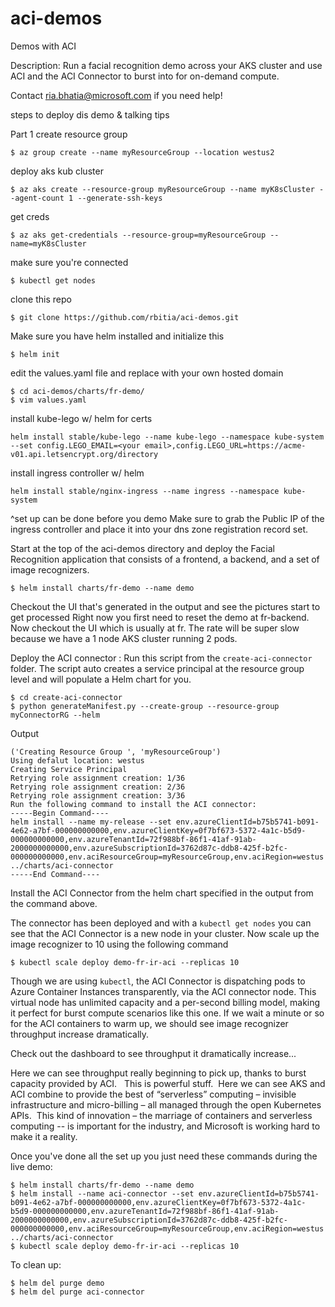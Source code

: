 # aci-demos
Demos with ACI

Description: Run a facial recognition demo across your AKS cluster and use ACI and the ACI Connector to burst into for on-demand compute.

Contact ria.bhatia@microsoft.com if you need help!

steps to deploy dis demo & talking tips

Part 1
create resource group
```
$ az group create --name myResourceGroup --location westus2
```

deploy aks kub cluster
```
$ az aks create --resource-group myResourceGroup --name myK8sCluster --agent-count 1 --generate-ssh-keys

```

get creds
```
$ az aks get-credentials --resource-group=myResourceGroup --name=myK8sCluster
```

make sure you're connected
```
$ kubectl get nodes
```

clone this repo
```
$ git clone https://github.com/rbitia/aci-demos.git
```

Make sure you have helm installed and initialize this
```
$ helm init
```
edit the values.yaml file and replace <your name> with your own hosted domain
```
$ cd aci-demos/charts/fr-demo/  
$ vim values.yaml
```

install kube-lego w/ helm for certs

```
helm install stable/kube-lego --name kube-lego --namespace kube-system --set config.LEGO_EMAIL=<your email>,config.LEGO_URL=https://acme-v01.api.letsencrypt.org/directory
```

install ingress controller w/ helm
 ```
 helm install stable/nginx-ingress --name ingress --namespace kube-system
 ```
 ^set up can be done before you demo
 Make sure to grab the Public IP of the ingress controller and place it into your dns zone registration record set.

Start at the top of the aci-demos directory and deploy the Facial Recognition application that consists of a frontend, a backend, and a set of image recognizers.

```
$ helm install charts/fr-demo --name demo
```
Checkout the UI that's generated in the output and see the pictures start to get processed
Right now you first need to reset the demo at fr-backend.<your domain>
Now checkout the UI which is usually at fr.<your domain>
The rate will be super slow because we have a 1 node AKS cluster running 2 pods.

Deploy the ACI connector :
Run this script from the `create-aci-connector` folder. The script auto creates a service principal at the resource group level and will populate a Helm chart for you.

```
$ cd create-aci-connector
$ python generateManifest.py --create-group --resource-group myConnectorRG --helm
```

Output

```
('Creating Resource Group ', 'myResourceGroup')
Using defalut location: westus
Creating Service Principal
Retrying role assignment creation: 1/36
Retrying role assignment creation: 2/36
Retrying role assignment creation: 3/36
Run the following command to install the ACI connector:
-----Begin Command----
helm install --name my-release --set env.azureClientId=b75b5741-b091-4e62-a7bf-000000000000,env.azureClientKey=0f7bf673-5372-4a1c-b5d9-000000000000,env.azureTenantId=72f988bf-86f1-41af-91ab-2000000000000,env.azureSubscriptionId=3762d87c-ddb8-425f-b2fc-000000000000,env.aciResourceGroup=myResourceGroup,env.aciRegion=westus ../charts/aci-connector
-----End Command----
```
Install the ACI Connector from the helm chart specified in the output from the command above.

The connector has been deployed and with a `kubectl get nodes` you can see that the ACI Connector is a new node in your cluster. Now scale up the image recognizer to 10 using the following command

```
$ kubectl scale deploy demo-fr-ir-aci --replicas 10
```
Though we are using `kubectl`, the ACI Connector is dispatching pods to Azure Container Instances transparently, via the ACI connector node.
This virtual node has unlimited capacity and a per-second billing model, making it perfect for burst compute scenarios like this one.
If we wait a minute or so for the ACI containers to warm up, we should see image recognizer throughput increase dramatically.

Check out the dashboard to see throughput it dramatically increase...

Here we can see throughput really beginning to pick up, thanks to burst capacity provided by ACI.
 
This is powerful stuff.  Here we can see AKS and ACI combine to provide the best of “serverless” computing – invisible infrastructure and micro-billing – all managed through the open Kubernetes APIs.  This kind of innovation – the marriage of containers and serverless computing -- is important for the industry, and Microsoft is working hard to make it a reality.


Once you've done all the set up you just need these commands during the live demo:
```
$ helm install charts/fr-demo --name demo
$ helm install --name aci-connector --set env.azureClientId=b75b5741-b091-4e62-a7bf-000000000000,env.azureClientKey=0f7bf673-5372-4a1c-b5d9-000000000000,env.azureTenantId=72f988bf-86f1-41af-91ab-2000000000000,env.azureSubscriptionId=3762d87c-ddb8-425f-b2fc-000000000000,env.aciResourceGroup=myResourceGroup,env.aciRegion=westus ../charts/aci-connector
$ kubectl scale deploy demo-fr-ir-aci --replicas 10
```


To clean up:
```
$ helm del purge demo
$ helm del purge aci-connector
```
